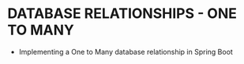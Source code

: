 # DATABASE RELATIONSHIPS - ONE TO MANY


- Implementing a One to Many database relationship in Spring Boot